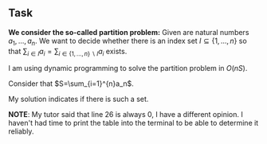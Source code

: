 ## Task
**We consider the so-called partition problem:** Given are natural numbers $a_1, . . . ,a_n$. We want to decide whether there is an index set $I ⊆ \{1, . . . , n\}$ so that $\sum_{i\in I}a_i = \sum_{i\in \{1,...,n\}\backslash I}a_i$ exists.

I am using dynamic programming to solve the partition problem in $O(nS).$

Consider that $S=\sum_{i=1}^{n}a_n$.

My solution indicates if there is such a set.

**NOTE**:
My tutor said that line 26 is always 0, I have a different opinion. I haven't had time to print the table into the terminal to be able to determine it reliably.